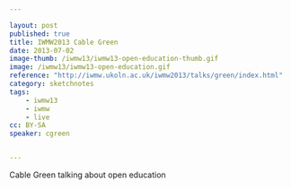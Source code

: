 ```yaml
---

layout: post
published: true
title: IWMW2013 Cable Green
date: 2013-07-02
image-thumb: /iwmw13/iwmw13-open-education-thumb.gif
image: /iwmw13/iwmw13-open-education.gif
reference: "http://iwmw.ukoln.ac.uk/iwmw2013/talks/green/index.html"
category: sketchnotes
tags:
    - iwmw13
    - iwmw
    - live
cc: BY-SA
speaker: cgreen


---
```


Cable Green talking about open education

